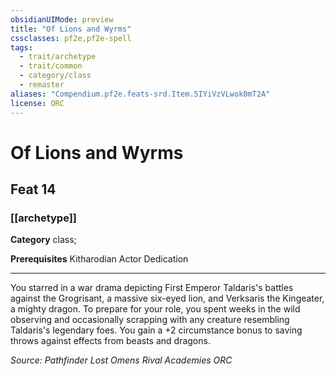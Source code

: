 ```yaml
---
obsidianUIMode: preview
title: "Of Lions and Wyrms"
cssclasses: pf2e,pf2e-spell
tags:
  - trait/archetype
  - trait/common
  - category/class
  - remaster
aliases: "Compendium.pf2e.feats-srd.Item.5IYiVzVLwok0mT2A"
license: ORC
---
```

# Of Lions and Wyrms
## Feat 14
### [[archetype]]

**Category** class; 



**Prerequisites** Kitharodian Actor Dedication
* * *
You starred in a war drama depicting First Emperor Taldaris's battles against the Grogrisant, a massive six-eyed lion, and Verksaris the Kingeater, a mighty dragon. To prepare for your role, you spent weeks in the wild observing and occasionally scrapping with any creature resembling Taldaris's legendary foes. You gain a +2 circumstance bonus to saving throws against effects from beasts and dragons.

*Source: Pathfinder Lost Omens Rival Academies*
*ORC*
